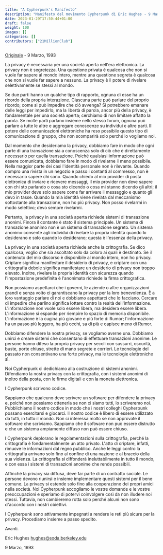 ```yaml
---
title: "A Cypherpunk's Manifesto"
description: "Manifesto del movimento Cypherpunk di Eric Hughes - 9 Marzo, 1993"
date: 2023-01-29T17:50:44+01:00
draft: false
weight: 100
images: []
categories: []
contributors: ["21MillionClub"]
---
```


[Originale](https://www.activism.net/cypherpunk/manifesto.html) - 9 Marzo, 1993

La privacy è necessaria per una società aperta nell'era elettronica. La privacy non è segretezza. Una questione privata è qualcosa che non si vuole far sapere al mondo intero, mentre una questione segreta è qualcosa che non si vuole far sapere a nessuno. La privacy è il potere di rivelare selettivamente se stessi al mondo.

Se due parti hanno un qualche tipo di rapporto, ognuna di esse ha un ricordo della propria interazione. Ciascuna parte può parlare del proprio ricordo; come si può impedire che ciò avvenga? Si potrebbero emanare delle leggi per impedirlo, ma la libertà di parola, ancor più della privacy, è fondamentale per una società aperta; cerchiamo di non limitare affatto la parola. Se molte parti parlano insieme nello stesso forum, ognuna può parlare a tutte le altre e aggregare conoscenze su individui e altre parti. Il potere delle comunicazioni elettroniche ha reso possibile questo tipo di comunicazione di gruppo, che non scomparirà solo perché lo vogliamo noi.

Dal momento che desideriamo la privacy, dobbiamo fare in modo che ogni parte di una transazione sia a conoscenza solo di ciò che è direttamente necessario per quella transazione. Poiché qualsiasi informazione può essere comunicata, dobbiamo fare in modo di rivelarne il meno possibile. Nella maggior parte dei casi l'identità personale non è rilevante. Quando compro una rivista in un negozio e passo i contanti al commesso, non è necessario sapere chi sono. Quando chiedo al mio provider di posta elettronica di inviare e ricevere messaggi, il mio provider non deve sapere con chi sto parlando o cosa sto dicendo o cosa mi stanno dicendo gli altri; il mio provider deve solo sapere come far arrivare il messaggio e quanto gli devo in tasse. Quando la mia identità viene rivelata dal meccanismo sottostante alla transazione, non ho più privacy. Non posso rivelarmi in modo selettivo; devo sempre rivelarmi.

Pertanto, la privacy in una società aperta richiede sistemi di transazione anonimi. Finora il contante è stato il sistema principale. Un sistema di transazione anonimo non è un sistema di transazione segreto. Un sistema anonimo consente agli individui di rivelare la propria identità quando lo desiderano e solo quando lo desiderano; questa è l'essenza della privacy.

La privacy in una società aperta richiede anche la crittografia. Se dico qualcosa, voglio che sia ascoltato solo da coloro ai quali è destinato. Se il contenuto del mio discorso è disponibile al mondo intero, non ho privacy. Criptare significa manifestare il desiderio di privacy, e criptare con una crittografia debole significa manifestare un desiderio di privacy non troppo elevato. Inoltre, rivelare la propria identità con sicurezza quando l'impostazione predefinita è l'anonimato richiede la firma crittografica.

Non possiamo aspettarci che i governi, le aziende o altre organizzazioni grandi e senza volto ci garantiscano la privacy per la loro benevolenza. È a loro vantaggio parlare di noi e dobbiamo aspettarci che lo facciano. Cercare di impedire che parlino significa lottare contro la realtà dell'informazione. L'informazione non vuole solo essere libera, ma desidera essere libera. L'informazione si espande per riempire lo spazio di memoria disponibile. L'informazione è la cugina più giovane e più forte di Rumor; l'informazione ha un passo più leggero, ha più occhi, sa di più e capisce meno di Rumor.

Dobbiamo difendere la nostra privacy, se vogliamo averne una. Dobbiamo unirci e creare sistemi che consentano di effettuare transazioni anonime. Le persone hanno difeso la propria privacy per secoli con sussurri, oscurità, buste, porte chiuse, strette di mano segrete e corrieri. Le tecnologie del passato non consentivano una forte privacy, ma le tecnologie elettroniche sì.

Noi Cypherpunk ci dedichiamo alla costruzione di sistemi anonimi. Difendiamo la nostra privacy con la crittografia, con i sistemi anonimi di inoltro della posta, con le firme digitali e con la moneta elettronica.

I Cypherpunk scrivono codice.

Sappiamo che qualcuno deve scrivere un software per difendere la privacy e, poiché non possiamo ottenerla se non ci siamo tutti, lo scriveremo noi. Pubblichiamo il nostro codice in modo che i nostri colleghi Cypherpunk possano esercitarsi e giocarci. Il nostro codice è libero di essere utilizzato da tutti, in tutto il mondo. Non ci interessa molto se non approvate il software che scriviamo. Sappiamo che il software non può essere distrutto e che un sistema ampiamente diffuso non può essere chiuso.

I Cypherpunk deplorano le regolamentazioni sulla crittografia, perché la crittografia è fondamentalmente un atto privato. L'atto di criptare, infatti, rimuove le informazioni dal regno pubblico. Anche le leggi contro la crittografia arrivano solo fino al confine di una nazione e al braccio della sua violenza. La crittografia si diffonderà ineluttabilmente in tutto il mondo, e con essa i sistemi di transazioni anonime che rende possibili.

Affinché la privacy sia diffusa, deve far parte di un contratto sociale. Le persone devono riunirsi e insieme implementare questi sistemi per il bene comune. La privacy si estende solo fino alla cooperazione dei propri amici nella società. Noi Cypherpunk accogliamo le vostre domande e le vostre preoccupazioni e speriamo di potervi coinvolgere così da non illudere noi stessi. Tuttavia, non cambieremo rotta solo perché alcuni non sono d'accordo con i nostri obiettivi.

I Cypherpunk sono attivamente impegnati a rendere le reti più sicure per la privacy. Procediamo insieme a passo spedito.

Avanti.

Eric Hughes <hughes@soda.berkeley.edu>

9 Marzo, 1993
